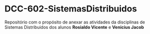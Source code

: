 # DCC-602-SistemasDistribuidos
Repositório com o propósito de anexar as atividades da disciplinas de Sistemas Distribuidos dos alunos **Rosialdo Vicente** e **Venicius Jacob**
